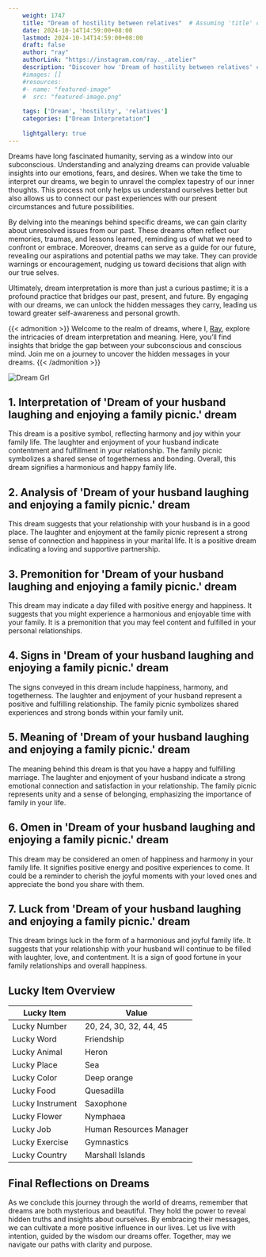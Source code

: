 ```yaml
---
    weight: 1747
    title: "Dream of hostility between relatives"  # Assuming 'title' column exists
    date: 2024-10-14T14:59:00+08:00
    lastmod: 2024-10-14T14:59:00+08:00
    draft: false
    author: "ray"
    authorLink: "https://instagram.com/ray._.atelier"
    description: "Discover how 'Dream of hostility between relatives' can interpret your future and uncover its significant meanings in your life."
    #images: []
    #resources:
    #- name: "featured-image"
    #  src: "featured-image.png"
    
    tags: ['Dream', 'hostility', 'relatives']
    categories: ["Dream Interpretation"]
    
    lightgallery: true
---
```

    
Dreams have long fascinated humanity, serving as a window into our subconscious. Understanding and analyzing dreams can provide valuable insights into our emotions, fears, and desires. When we take the time to interpret our dreams, we begin to unravel the complex tapestry of our inner thoughts. This process not only helps us understand ourselves better but also allows us to connect our past experiences with our present circumstances and future possibilities.

By delving into the meanings behind specific dreams, we can gain clarity about unresolved issues from our past. These dreams often reflect our memories, traumas, and lessons learned, reminding us of what we need to confront or embrace. Moreover, dreams can serve as a guide for our future, revealing our aspirations and potential paths we may take. They can provide warnings or encouragement, nudging us toward decisions that align with our true selves.

Ultimately, dream interpretation is more than just a curious pastime; it is a profound practice that bridges our past, present, and future. By engaging with our dreams, we can unlock the hidden messages they carry, leading us toward greater self-awareness and personal growth.

{{< admonition >}}
Welcome to the realm of dreams, where I, [Ray](https://instagram.com/ray._.atelier), explore the intricacies of dream interpretation and meaning. Here, you’ll find insights that bridge the gap between your subconscious and conscious mind. Join me on a journey to uncover the hidden messages in your dreams.
{{< /admonition >}}

![Dream Grl](https://cdn.pixabay.com/photo/2017/11/02/03/35/gothic-2910057_1280.jpg "Dream Grl")

## 1. Interpretation of 'Dream of your husband laughing and enjoying a family picnic.' dream
 This dream is a positive symbol, reflecting harmony and joy within your family life. The laughter and enjoyment of your husband indicate contentment and fulfillment in your relationship. The family picnic symbolizes a shared sense of togetherness and bonding. Overall, this dream signifies a harmonious and happy family life.

## 2. Analysis of 'Dream of your husband laughing and enjoying a family picnic.' dream
 This dream suggests that your relationship with your husband is in a good place. The laughter and enjoyment at the family picnic represent a strong sense of connection and happiness in your marital life. It is a positive dream indicating a loving and supportive partnership.

## 3. Premonition for 'Dream of your husband laughing and enjoying a family picnic.' dream
 This dream may indicate a day filled with positive energy and happiness. It suggests that you might experience a harmonious and enjoyable time with your family. It is a premonition that you may feel content and fulfilled in your personal relationships.

## 4. Signs in 'Dream of your husband laughing and enjoying a family picnic.' dream
 The signs conveyed in this dream include happiness, harmony, and togetherness. The laughter and enjoyment of your husband represent a positive and fulfilling relationship. The family picnic symbolizes shared experiences and strong bonds within your family unit.

## 5. Meaning of 'Dream of your husband laughing and enjoying a family picnic.' dream
 The meaning behind this dream is that you have a happy and fulfilling marriage. The laughter and enjoyment of your husband indicate a strong emotional connection and satisfaction in your relationship. The family picnic represents unity and a sense of belonging, emphasizing the importance of family in your life.

## 6. Omen in 'Dream of your husband laughing and enjoying a family picnic.' dream
 This dream may be considered an omen of happiness and harmony in your family life. It signifies positive energy and positive experiences to come. It could be a reminder to cherish the joyful moments with your loved ones and appreciate the bond you share with them.

## 7. Luck from 'Dream of your husband laughing and enjoying a family picnic.' dream
 This dream brings luck in the form of a harmonious and joyful family life. It suggests that your relationship with your husband will continue to be filled with laughter, love, and contentment. It is a sign of good fortune in your family relationships and overall happiness.

## Lucky Item Overview
| Lucky Item          | Value              |
|---------------|--------------------|
| Lucky Number        | 20, 24, 30, 32, 44, 45  |
| Lucky Word          | Friendship |
| Lucky Animal        | Heron |
| Lucky Place         | Sea     |
| Lucky Color         | Deep orange     |
| Lucky Food          | Quesadilla      |
| Lucky Instrument    | Saxophone |
| Lucky Flower        | Nymphaea    |
| Lucky Job           | Human Resources Manager       |
| Lucky Exercise      | Gymnastics  |
| Lucky Country       | Marshall Islands    |


##  Final Reflections on Dreams

As we conclude this journey through the world of dreams, remember that dreams are both mysterious and beautiful. They hold the power to reveal hidden truths and insights about ourselves. By embracing their messages, we can cultivate a more positive influence in our lives. Let us live with intention, guided by the wisdom our dreams offer. Together, may we navigate our paths with clarity and purpose.
